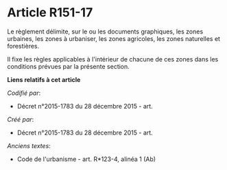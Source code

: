 # Article R151-17

Le règlement délimite, sur le ou les documents graphiques, les zones urbaines, les zones à urbaniser, les zones agricoles,
les zones naturelles et forestières.

Il fixe les règles applicables à l'intérieur de chacune de ces zones dans les conditions prévues par la présente section.

**Liens relatifs à cet article**

_Codifié par_:

  - Décret n°2015-1783 du 28 décembre 2015 - art.

_Créé par_:

  - Décret n°2015-1783 du 28 décembre 2015 - art.

_Anciens textes_:

  - Code de l'urbanisme - art. R*123-4, alinéa 1 (Ab)
